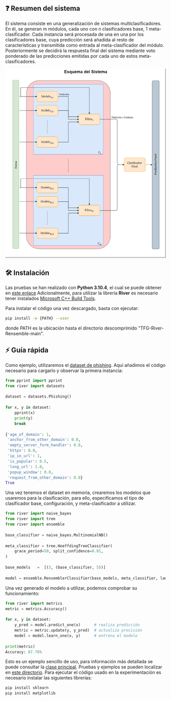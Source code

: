 ## ❓ Resumen del sistema
El sistema consiste en una generalización de sistemas multiclasificadores. En él, se generan m módulos, cada uno con n clasificadores base, 1 meta-clasificador. Cada instancia será procesada de una en una por los clasificadores base, cuya predicción será añadida al resto de características y transmitida como entrada al meta-clasificador del módulo. Posteriormente se decidirá la respuesta final del sistema mediante voto ponderado de las predicciones emitidas por cada uno de estos meta-clasificadores.

![esquema](https://github.com/David-Florido/TFG-River-Rensemble/blob/main/Esquema%20del%20Sistema.png?raw=true)

## 🛠 Instalación
Las pruebas se han realizado con **Python 3.10.4**, el cual se puede obtener en [este enlace](https://www.python.org/downloads/)
Adicionalmente, para utilizar la librería **River** es necesario tener instalados [Microsoft C++ Build Tools](https://visualstudio.microsoft.com/visual-cpp-build-tools/).


Para instalar el código una vez descargado, basta con ejecutar:
```sh
pip install -e {PATH} --user
```
donde PATH es la ubicación hasta el directorio descomprimido "TFG-River-Rensemble-main".

## ⚡️  Guía rápida
Como ejemplo, utilizaremos el [dataset de phishing](http://archive.ics.uci.edu/ml/datasets/Website+Phishing). Aquí añadimos el código necesario para cargarlo y observar la primera instancia:

```python
from pprint import pprint
from river import datasets

dataset = datasets.Phishing()

for x, y in dataset:
    pprint(x)
    print(y)
    break
    
{'age_of_domain': 1,
 'anchor_from_other_domain': 0.0, 
 'empty_server_form_handler': 0.0,
 'https': 0.0,
 'ip_in_url': 1,
 'is_popular': 0.5,
 'long_url': 1.0,
 'popup_window': 0.0,
 'request_from_other_domain': 0.0}
True
```

Una vez tenemos el dataset en memoria, crearemos los modelos que usaremos para la clasificación, para ello, especificamos el tipo de clasificador base, configuración, y meta-clasificador a utilizar.
```python
from river import naive_bayes
from river import tree
from river import ensemble

base_classifier = naive_bayes.MultinomialNB()

meta_classifier = tree.HoeffdingTreeClassifier(
    grace_period=50, split_confidence=0.01,
)

base_models   =  [(3, (base_classifier, 5))]

model = ensemble.RensemblerClassifier(base_models, meta_classifier, lam=1.0, seed=13, unanimity_check=False, drift_check = "off")
```

Una vez generado el modelo a utilizar, podemos comprobar su funcionamiento:
```python
from river import metrics
metric = metrics.Accuracy()

for x, y in dataset:
    y_pred = model.predict_one(x)      # realiza predicción
    metric = metric.update(y, y_pred)  # actualiza precisión
    model = model.learn_one(x, y)      # entrena el modelo

print(metric)
Accuracy: 87.76%
```

Esto es un ejemplo sencillo de uso, para información más detallada se puede consultar la [clase principal](river/ensemble/rensemble.py). Pruebas y ejemplos se pueden localizar en [este directorio](river/ensemble/Experiments). 
Para ejecutar el código usado en la experimentación es necesario instalar las siguientes librerías:
```sh
pip install sklearn
pip install matplotlib
```

